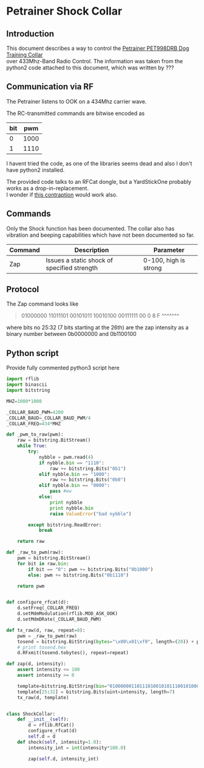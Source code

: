 # Petrainer Shock Collar

## Introduction

This document describes a way to control the
[Petrainer PET998DRB Dog Training Collar](https://www.amazon.com/gp/product/B00W6UVROK/)  
over 433Mhz-Band Radio Control.
The information was taken from the python2 code attached to this document, which was written by ???

## Communication via RF

The Petrainer listens to OOK on a 434Mhz carrier wave.

The RC-transmitted commands are bitwise encoded as

bit | pwm
--- | ---
0 | 1000
1 | 1110

I havent tried the code, as one of the libraries seems dead and also I don't have python2 installed.

The provided code talks to an RFCat dongle, but a YardStickOne probably works as a drop-in-replacement.  
I wonder if [this contraption](https://rurandom.org/justintime/w/Cheapest_ever_433_Mhz_transceiver_for_PCs) would work also.

## Commands

Only the Shock function has been documented. The collar also has vibration and beeping capabilities which have not been documented so far.

Command | Description | Parameter
--- | --- | ---
Zap | Issues a static shock of specified strength| 0-100, high is strong

## Protocol

The Zap command looks like

> 01000000 11011101 00101011 10010100 00111111 00
> 0        8        F         ^^^^^^^

where bits no 25:32 (7 bits starting at the 26th) are the zap intensity as a binary number between 0b0000000 and 0b1100100

## Python script

Provide fully commented python3 script here

```python
import rflib
import binascii
import bitstring

MHZ=1000*1000

_COLLAR_BAUD_PWM=4200
_COLLAR_BAUD=_COLLAR_BAUD_PWM/4
_COLLAR_FREQ=434*MHZ

def _pwm_to_raw(pwm):
    raw = bitstring.BitStream()
    while True:
        try:
            nybble = pwm.read(4)
            if nybble.bin == "1110":
                raw += bitstring.Bits("0b1")
            elif nybble.bin == "1000":
                raw += bitstring.Bits("0b0")
            elif nybble.bin == "0000":
                pass #ew
            else:
                print nybble
                print nybble.bin
                raise ValueError("bad nybble")

        except bitstring.ReadError:
            break

    return raw

def _raw_to_pwm(raw):
    pwm = bitstring.BitStream()
    for bit in raw.bin:
        if bit == "0": pwm += bitstring.Bits("0b1000")
        else: pwm += bitstring.Bits("0b1110")

    return pwm


def configure_rfcat(d):
    d.setFreq(_COLLAR_FREQ)
    d.setMdmModulation(rflib.MOD_ASK_OOK)
    d.setMdmDRate(_COLLAR_BAUD_PWM)

def tx_raw(d, raw, repeat=8):
    pwm = _raw_to_pwm(raw)
    tosend = bitstring.BitString(bytes="\x00\x01\xf0", length=(20)) + pwm + bitstring.Bits(bytes="\x00\x00\x00")
    # print tosend.hex
    d.RFxmit(tosend.tobytes(), repeat=repeat)

def zap(d, intensity):
    assert intensity <= 100 
    assert intensity >= 0

    template=bitstring.BitString(bin="010000001101110100101011100101000011111100")
    template[25:32] = bitstring.Bits(uint=intensity, length=7)
    tx_raw(d, template)


class ShockCollar:
    def __init__(self):
        d = rflib.RfCat()
        configure_rfcat(d)
        self.d = d
    def shock(self, intensity=1.0):
        intensity_int = int(intensity*100.0)

        zap(self.d, intensity_int)
```
